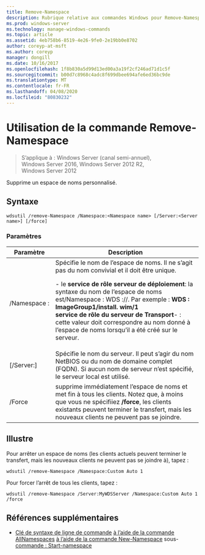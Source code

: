 ```yaml
---
title: Remove-Namespace
description: Rubrique relative aux commandes Windows pour Remove-Namespace, qui supprime un espace de noms personnalisé.
ms.prod: windows-server
ms.technology: manage-windows-commands
ms.topic: article
ms.assetid: 4eb758b6-8519-4e26-9fe0-2e19bb0e8702
author: coreyp-at-msft
ms.author: coreyp
manager: dongill
ms.date: 10/16/2017
ms.openlocfilehash: 1f8b830a5d99d13ed00a3a19f2cf246ad71d1c5f
ms.sourcegitcommit: b00d7c8968c4adc8f699dbee694afe6ed36bc9de
ms.translationtype: MT
ms.contentlocale: fr-FR
ms.lasthandoff: 04/08/2020
ms.locfileid: "80830232"
---
```

# <a name="using-the-remove-namespace-command"></a>Utilisation de la commande Remove-Namespace

>S’applique à : Windows Server (canal semi-annuel), Windows Server 2016, Windows Server 2012 R2, Windows Server 2012

Supprime un espace de noms personnalisé.

## <a name="syntax"></a>Syntaxe
```
wdsutil /remove-Namespace /Namespace:<Namespace name> [/Server:<Server name>] [/force]
```
### <a name="parameters"></a>Paramètres
|Paramètre|Description|
|-------|--------|
|/Namespace :<Namespace name>|Spécifie le nom de l’espace de noms. Il ne s’agit pas du nom convivial et il doit être unique.<p>-   le **service de rôle serveur de déploiement**: la syntaxe du nom de l’espace de noms est/Namespace : WDS :<ImageGroup>/<ImageName>/<Index>. Par exemple : **WDS : ImageGroup1/install. wim/1**<br />**service de rôle du serveur de Transport**-   : cette valeur doit correspondre au nom donné à l’espace de noms lorsqu’il a été créé sur le serveur.|
|[/Server:<Server name>]|Spécifie le nom du serveur. Il peut s’agir du nom NetBIOS ou du nom de domaine complet (FQDN). Si aucun nom de serveur n’est spécifié, le serveur local est utilisé.|
|/Force|supprime immédiatement l’espace de noms et met fin à tous les clients. Notez que, à moins que vous ne spécifiiez **/force**, les clients existants peuvent terminer le transfert, mais les nouveaux clients ne peuvent pas se joindre.|
## <a name="examples"></a><a name=BKMK_examples></a>Illustre
Pour arrêter un espace de noms (les clients actuels peuvent terminer le transfert, mais les nouveaux clients ne peuvent pas se joindre à), tapez :
```
wdsutil /remove-Namespace /Namespace:Custom Auto 1
```
Pour forcer l’arrêt de tous les clients, tapez :
```
wdsutil /remove-Namespace /Server:MyWDSServer /Namespace:Custom Auto 1 /force
```
## <a name="additional-references"></a>Références supplémentaires
- [Clé de syntaxe de ligne de commande](command-line-syntax-key.md)
[à l’aide de la commande AllNamespaces](using-the-get-allnamespaces-command.md)
[à l’aide de la commande New-Namespace](using-the-new-namespace-command.md)
sous- [commande : Start-namespace](subcommand-start-namespace.md)

